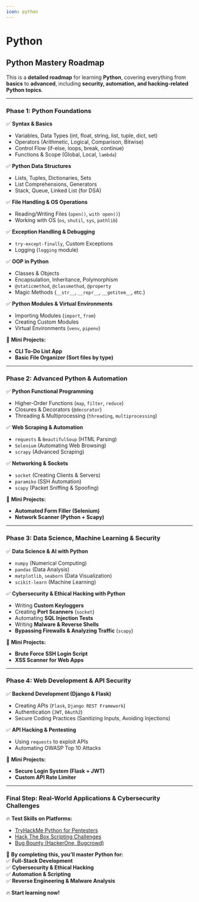 ```yaml
---
icon: python
---
```


# Python

## **Python Mastery Roadmap**

This is a **detailed roadmap** for learning **Python**, covering everything from **basics** to **advanced**, including **security, automation, and hacking-related Python topics**.

***

### **Phase 1: Python Foundations**

✅ **Syntax & Basics**

* Variables, Data Types (int, float, string, list, tuple, dict, set)
* Operators (Arithmetic, Logical, Comparison, Bitwise)
* Control Flow (if-else, loops, break, continue)
* Functions & Scope (Global, Local, `lambda`)

✅ **Python Data Structures**

* Lists, Tuples, Dictionaries, Sets
* List Comprehensions, Generators
* Stack, Queue, Linked List (for DSA)

✅ **File Handling & OS Operations**

* Reading/Writing Files (`open()`, `with open()`)
* Working with OS (`os`, `shutil`, `sys`, `pathlib`)

✅ **Exception Handling & Debugging**

* `try-except-finally`, Custom Exceptions
* Logging (`logging` module)

✅ **OOP in Python**

* Classes & Objects
* Encapsulation, Inheritance, Polymorphism
* `@staticmethod`, `@classmethod`, `@property`
* Magic Methods (`__str__`, `__repr__`, `__getitem__`, etc.)

✅ **Python Modules & Virtual Environments**

* Importing Modules (`import`, `from`)
* Creating Custom Modules
* Virtual Environments (`venv`, `pipenv`)

📌 **Mini Projects:**

* **CLI To-Do List App**
* **Basic File Organizer (Sort files by type)**

***

### **Phase 2: Advanced Python & Automation**

✅ **Python Functional Programming**

* Higher-Order Functions (`map`, `filter`, `reduce`)
* Closures & Decorators (`@decorator`)
* Threading & Multiprocessing (`threading`, `multiprocessing`)

✅ **Web Scraping & Automation**

* `requests` & `BeautifulSoup` (HTML Parsing)
* `Selenium` (Automating Web Browsing)
* `scrapy` (Advanced Scraping)

✅ **Networking & Sockets**

* `socket` (Creating Clients & Servers)
* `paramiko` (SSH Automation)
* `scapy` (Packet Sniffing & Spoofing)

📌 **Mini Projects:**

* **Automated Form Filler (Selenium)**
* **Network Scanner (Python + Scapy)**

***

### **Phase 3: Data Science, Machine Learning & Security**

✅ **Data Science & AI with Python**

* `numpy` (Numerical Computing)
* `pandas` (Data Analysis)
* `matplotlib`, `seaborn` (Data Visualization)
* `scikit-learn` (Machine Learning)

✅ **Cybersecurity & Ethical Hacking with Python**

* Writing **Custom Keyloggers**
* Creating **Port Scanners** (`socket`)
* Automating **SQL Injection Tests**
* Writing **Malware & Reverse Shells**
* **Bypassing Firewalls & Analyzing Traffic** (`scapy`)

📌 **Mini Projects:**

* **Brute Force SSH Login Script**
* **XSS Scanner for Web Apps**

***

### **Phase 4: Web Development & API Security**

✅ **Backend Development (Django & Flask)**

* Creating APIs (`Flask`, `Django REST Framework`)
* Authentication (`JWT`, `OAuth2`)
* Secure Coding Practices (Sanitizing Inputs, Avoiding Injections)

✅ **API Hacking & Pentesting**

* Using `requests` to exploit APIs
* Automating OWASP Top 10 Attacks

📌 **Mini Projects:**

* **Secure Login System (Flask + JWT)**
* **Custom API Rate Limiter**

***

### **Final Step: Real-World Applications & Cybersecurity Challenges**

🔥 **Test Skills on Platforms:**

* [TryHackMe Python for Pentesters](https://tryhackme.com/)
* [Hack The Box Scripting Challenges](https://www.hackthebox.com/)
* [Bug Bounty (HackerOne, Bugcrowd)](https://www.hackerone.com/)

🚀 **By completing this, you’ll master Python for:**\
✅ **Full-Stack Development**\
✅ **Cybersecurity & Ethical Hacking**\
✅ **Automation & Scripting**\
✅ **Reverse Engineering & Malware Analysis**

🔥 **Start learning now!**
